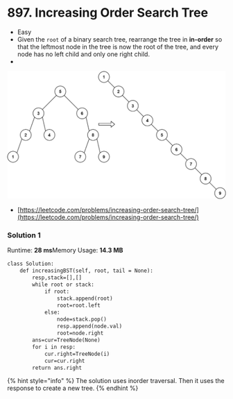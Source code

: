 # 897. Increasing Order Search Tree

* Easy
* Given the `root` of a binary search tree, rearrange the tree in **in-order** so that the leftmost node in the tree is now the root of the tree, and every node has no left child and only one right child.
*

![Example](<../.gitbook/assets/image (4) (1).png>)

* [https://leetcode.com/problems/increasing-order-search-tree/](https://leetcode.com/problems/increasing-order-search-tree/)

### Solution 1

Runtime: **28 ms**Memory Usage: **14.3 MB**

```
class Solution:
    def increasingBST(self, root, tail = None):
        resp,stack=[],[]
        while root or stack:
            if root:
                stack.append(root)
                root=root.left
            else:
                node=stack.pop()
                resp.append(node.val)
                root=node.right
        ans=cur=TreeNode(None)
        for i in resp:
            cur.right=TreeNode(i)
            cur=cur.right
        return ans.right
```

{% hint style="info" %}
The solution uses inorder traversal. Then it uses the response to create a new tree.&#x20;
{% endhint %}
